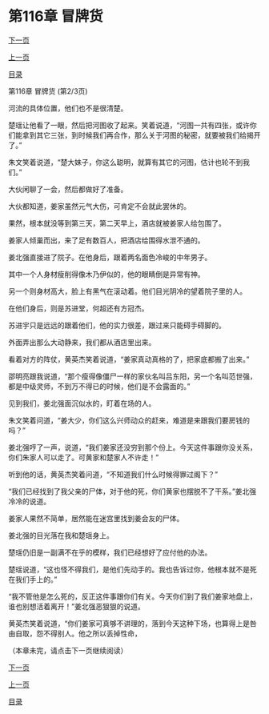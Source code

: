 <h1>第116章   冒牌货</h1>
            <div><p><a href="./347_%E7%AC%AC116%E7%AB%A0_%E5%86%92%E7%89%8C%E8%B4%A7.md">下一页</a></p><p><a href="./345_%E7%AC%AC116%E7%AB%A0_%E5%86%92%E7%89%8C%E8%B4%A7.md">上一页</a></p><p><a href="../">目录</a></p></div>
            <div><p>第116章   冒牌货 (第2/3页)</p><p>河流的具体位置，他们也不是很清楚。</p><p>楚瑶让他看了一眼，然后把河图收了起来。笑着说道，“河图一共有四张，或许你们能拿到其它三张，到时候我们再合作，那么关于河图的秘密，就要被我们给揭开了。”</p><p>朱文笑着说道，“楚大妹子，你这么聪明，就算有其它的河图，估计也轮不到我们。”</p><p>大伙闲聊了一会，然后都做好了准备。</p><p>大伙都知道，姜家虽然元气大伤，可肯定不会就此罢休的。</p><p>果然，根本就没等到第三天，第二天早上，酒店就被姜家人给包围了。</p><p>姜家人倾巢而出，来了足有数百人，把酒店给围得水泄不通的。</p><p>姜北强直接进了院子。在他身后，跟着两名面色冷峻的中年男子。</p><p>其中一个人身材瘦削得像木乃伊似的，他的眼睛倒是异常有神。</p><p>另一个则身材高大，脸上有黑气在滚动着。他们目光阴冷的望着院子里的人。</p><p>在他们身后，则是苏进堂，何超还有方冠杰。</p><p>苏进宇只是远远的跟着他们，他的实力很差，跟过来只能碍手碍脚的。</p><p>外面弄出那么大动静来，我们都从酒店里出来。</p><p>看着对方的阵仗，黄英杰笑着说道，“姜家真动真格的了，把家底都搬了出来。”</p><p>邵明亮跟我说道，“那个瘦得像僵尸一样的家伙名叫吕东阳，另一个名叫范世强，都是中级灵师，不到万不得已的时候，他们是不会露面的。”</p><p>见到我们，姜北强面沉似水的，盯着在场的人。</p><p>朱文笑着问道，“姜大少，你们这么兴师动众的赶来，难道是来跟我们要房钱的吗？”</p><p>姜北强哼了一声，说道，“我们姜家还没穷到那个份上。今天这件事跟你没关系，你们朱家人可以走了。可黄家和楚家人不许走！”</p><p>听到他的话，黄英杰笑着问道，“不知道我们什么时候得罪过阁下？”</p><p>“我们已经找到了我父亲的尸体，对于他的死，你们黄家也摆脱不了干系。”姜北强冷冷的说道。</p><p>姜家人果然不简单，居然能在迷宫里找到姜会友的尸体。</p><p>姜北强的目光落在我和楚瑶身上。</p><p>楚瑶仍旧是一副满不在乎的模样，我们已经想好了应付他的办法。</p><p>楚瑶说道，“这也怪不得我们，是他们先动手的。我也告诉过你，他根本就不是死在我们手上的。”</p><p>“我不管他是怎么死的，反正这件事跟你们有关。今天你们到了我们姜家地盘上，谁也别想活着离开！”姜北强恶狠狠的说道。</p><p>黄英杰笑着说道，“你们姜家可真够不讲理的，落到今天这种下场，也算得上是咎由自取，怨不得别人。他之所以丢掉性命，</p><p>（本章未完，请点击下一页继续阅读）</p></div>
            <div><p><a href="./347_%E7%AC%AC116%E7%AB%A0_%E5%86%92%E7%89%8C%E8%B4%A7.md">下一页</a></p><p><a href="./345_%E7%AC%AC116%E7%AB%A0_%E5%86%92%E7%89%8C%E8%B4%A7.md">上一页</a></p><p><a href="../">目录</a></p></div>